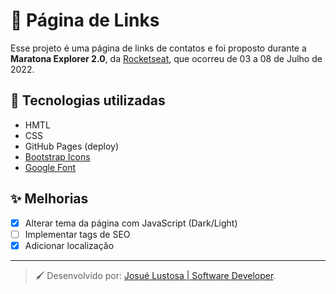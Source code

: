 # :link: Página de Links
Esse projeto é uma página de links de contatos e foi proposto durante a **Maratona Explorer 2.0**, da [Rocketseat](https://www.rocketseat.com.br/), que ocorreu de 03 a 08 de Julho de 2022.

## :wrench: Tecnologias utilizadas
* HMTL
* CSS
* GitHub Pages (deploy)
* [Bootstrap Icons](https://icons.getbootstrap.com/)
* [Google Font](https://fonts.google.com/)

## :sparkles: Melhorias
- [x] Alterar tema da página com JavaScript (Dark/Light)
- [ ] Implementar tags de SEO
- [x] Adicionar localização

---
> :paintbrush: Desenvolvido por: [Josué Lustosa | Software Developer](https://josuelustosa.github.io/links/).
